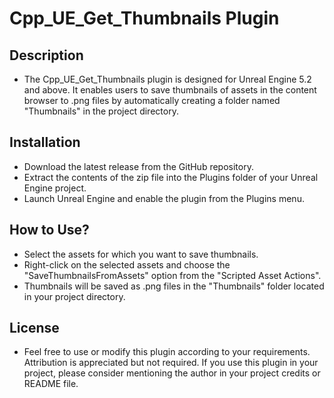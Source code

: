 # Cpp_UE_Get_Thumbnails Plugin

## Description
- The Cpp_UE_Get_Thumbnails plugin is designed for Unreal Engine 5.2 and above. It enables users to save thumbnails of assets in the content browser to .png files by automatically creating a folder named "Thumbnails" in the project directory.

## Installation
- Download the latest release from the GitHub repository.
- Extract the contents of the zip file into the Plugins folder of your Unreal Engine project.
- Launch Unreal Engine and enable the plugin from the Plugins menu.

## How to Use?
- Select the assets for which you want to save thumbnails.
- Right-click on the selected assets and choose the "SaveThumbnailsFromAssets" option from the "Scripted Asset Actions".
- Thumbnails will be saved as .png files in the "Thumbnails" folder located in your project directory.
  
## License
- Feel free to use or modify this plugin according to your requirements. Attribution is appreciated but not required. If you use this plugin in your project, please consider mentioning the author in your project credits or README file.
